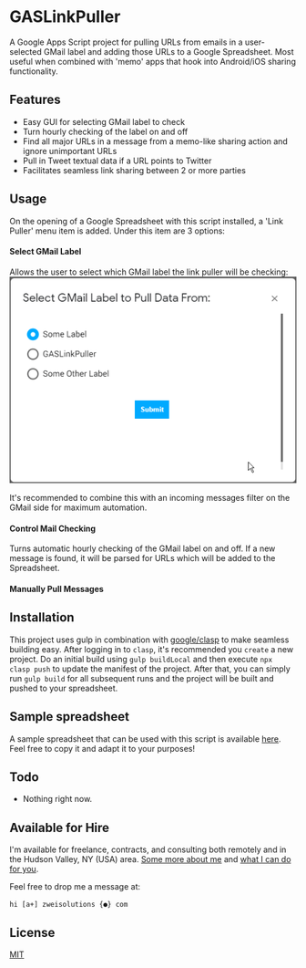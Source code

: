 # GASLinkPuller

A Google Apps Script project for pulling URLs from emails in a user-selected GMail label and adding those URLs to a Google Spreadsheet. Most useful when combined with 'memo' apps that hook into Android/iOS sharing functionality.

## Features

-   Easy GUI for selecting GMail label to check
-   Turn hourly checking of the label on and off
-   Find all major URLs in a message from a memo-like sharing action and ignore unimportant URLs
-   Pull in Tweet textual data if a URL points to Twitter
-   Facilitates seamless link sharing between 2 or more parties

## Usage

On the opening of a Google Spreadsheet with this script installed, a 'Link Puller' menu item is added. Under this item are 3 options:

#### Select GMail Label

Allows the user to select which GMail label the link puller will be checking:
![Label Demo](/docs/LabelDemo.gif)

It's recommended to combine this with an incoming messages filter on the GMail side for maximum automation.

#### Control Mail Checking

Turns automatic hourly checking of the GMail label on and off. If a new message is found, it will be parsed for URLs which will be added to the Spreadsheet.

#### Manually Pull Messages

## Installation

This project uses gulp in combination with [google/clasp](https://github.com/google/clasp#pull) to make seamless building easy. After logging in to `clasp`, it's recommended you `create` a new project. Do an initial build using `gulp buildLocal` and then execute `npx clasp push` to update the manifest of the project. After that, you can simply run `gulp build` for all subsequent runs and the project will be built and pushed to your spreadsheet.

## Sample spreadsheet

A sample spreadsheet that can be used with this script is available [here](https://docs.google.com/spreadsheets/d/1nOMRU7PeyXAnY7Z7d2En_jVV2ItrJE0RqHGFLGYAeR0/edit#gid=0). Feel free to copy it and adapt it to your purposes!

## Todo

-   Nothing right now.

## Available for Hire

I'm available for freelance, contracts, and consulting both remotely and in the Hudson Valley, NY (USA) area. [Some more about me](https://www.zweisolutions.com/about.html) and [what I can do for you](https://www.zweisolutions.com/services.html).

Feel free to drop me a message at:

```
hi [a+] zweisolutions {●} com
```

## License

[MIT](./LICENSE)
